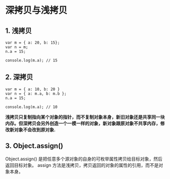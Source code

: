 # **深拷贝与浅拷贝**

## **1. 浅拷贝**

```
var m = { a: 20, b: 15};
var n = m;
n.a = 15;

console.log(m.a); // 15
```

## **2. 深拷贝**

```
var m = { a: 10, b: 20 }
var n = { a: m.a, b: m.b };
n.a = 15;

console.log(m.a); // 10
```

**浅拷贝只复制指向某个对象的指针，而不复制对象本身，新旧对象还是共享同一块内存。但深拷贝会另外创造一个一模一样的对象，新对象跟原对象不共享内存，修改新对象不会改到原对象.**

## **3. Object.assign()**

Object.assign() 是把任意多个源对象的自身的可枚举属性拷贝给目标对象，然后返回目标对象。
assign 方法是浅拷贝，拷贝返回的对象的属性的引用，而不是对象本身。
